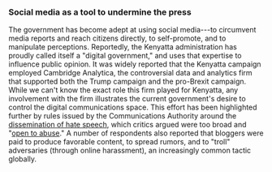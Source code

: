### Social media as a tool to undermine the press

The government has become adept at using social media---to circumvent media reports and reach citizens directly, to self-promote, and to manipulate perceptions. Reportedly, the Kenyatta administration has proudly called itself a "digital government," and uses that expertise to influence public opinion. It was widely reported that the Kenyatta campaign employed Cambridge Analytica, the controversial data and analytics firm that supported both the Trump campaign and the pro-Brexit campaign. While we can't know the exact role this firm played for Kenyatta, any involvement with the firm illustrates the current government's desire to control the digital communications space. This effort has been highlighted further by rules issued by the Communications Authority around the [dissemination of hate speech](https://www.theelephant.info/uploads/2017/10/CAK-and-NCIC-Joint-Statement-on-User-Generated-Content-on-Social-Media-Platforms-During-the-Electioneering-Period.pdf), which critics argued were too broad and "[open to abuse](http://www.dw.com/en/kenya-warns-of-social-media-crackdown-ahead-of-polls/a-39783282)." A number of respondents also reported that bloggers were paid to produce favorable content, to spread rumors, and to "troll" adversaries (through online harassment), an increasingly common tactic globally.
